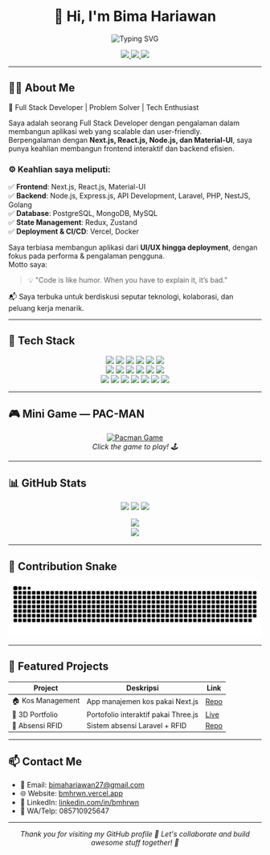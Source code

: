 <h1 align="center">🚀 Hi, I'm Bima Hariawan</h1>
<p align="center">
  <img src="https://readme-typing-svg.demolab.com?font=Fira+Code&duration=3000&pause=1000&center=true&vCenter=true&width=450&lines=Full+Stack+Developer;Problem+Solver;Tech+Enthusiast" alt="Typing SVG" />
</p>

<p align="center">
  <a href="https://bmhrwn.vercel.app" target="_blank">
    <img src="https://img.shields.io/badge/Portfolio-bmhrwn.vercel.app-blueviolet?style=for-the-badge&logo=vercel" />
  </a>
  <a href="mailto:bimahariawan27@gmail.com">
    <img src="https://img.shields.io/badge/Email-bimahariawan27@gmail.com-D14836?style=for-the-badge&logo=gmail&logoColor=white" />
  </a>
  <a href="https://www.linkedin.com/in/bmhrwn" target="_blank">
    <img src="https://img.shields.io/badge/LinkedIn-bmhrwn-blue?style=for-the-badge&logo=linkedin" />
  </a>
</p>

---

## 👨‍💻 About Me

🚀 Full Stack Developer | Problem Solver | Tech Enthusiast

Saya adalah seorang Full Stack Developer dengan pengalaman dalam membangun aplikasi web yang scalable dan user-friendly.  
Berpengalaman dengan **Next.js, React.js, Node.js, dan Material-UI**, saya punya keahlian membangun frontend interaktif dan backend efisien.

### ⚙️ Keahlian saya meliputi:

✅ **Frontend**: Next.js, React.js, Material-UI  
✅ **Backend**: Node.js, Express.js, API Development, Laravel, PHP, NestJS, Golang  
✅ **Database**: PostgreSQL, MongoDB, MySQL  
✅ **State Management**: Redux, Zustand  
✅ **Deployment & CI/CD**: Vercel, Docker

Saya terbiasa membangun aplikasi dari **UI/UX hingga deployment**, dengan fokus pada performa & pengalaman pengguna.  
Motto saya:  
> 💡 "Code is like humor. When you have to explain it, it’s bad."

📬 Saya terbuka untuk berdiskusi seputar teknologi, kolaborasi, dan peluang kerja menarik.

---

## 🧠 Tech Stack

<p align="center">
  <!-- Frontend -->
  <img src="https://img.shields.io/badge/Next.js-000000?style=flat&logo=next.js&logoColor=white" />
  <img src="https://img.shields.io/badge/React-20232A?style=flat&logo=react&logoColor=61DAFB" />
  <img src="https://img.shields.io/badge/Material--UI-0081CB?style=flat&logo=mui&logoColor=white" />
  <img src="https://img.shields.io/badge/TailwindCSS-06B6D4?style=flat&logo=tailwind-css&logoColor=white" />
  <img src="https://img.shields.io/badge/JavaScript-F7DF1E?style=flat&logo=javascript&logoColor=black" />
  <img src="https://img.shields.io/badge/TypeScript-3178C6?style=flat&logo=typescript&logoColor=white" />

  <!-- Backend -->
  <br/>
  <img src="https://img.shields.io/badge/Node.js-339933?style=flat&logo=node.js&logoColor=white" />
  <img src="https://img.shields.io/badge/Express.js-404D59?style=flat&logo=express&logoColor=white" />
  <img src="https://img.shields.io/badge/Laravel-FF2D20?style=flat&logo=laravel&logoColor=white" />
  <img src="https://img.shields.io/badge/NestJS-E0234E?style=flat&logo=nestjs&logoColor=white" />
  <img src="https://img.shields.io/badge/PHP-777BB4?style=flat&logo=php&logoColor=white" />
  <img src="https://img.shields.io/badge/Golang-00ADD8?style=flat&logo=go&logoColor=white" />

  <!-- Tools -->
  <br/>
  <img src="https://img.shields.io/badge/Docker-2496ED?style=flat&logo=docker&logoColor=white" />
  <img src="https://img.shields.io/badge/Vercel-000000?style=flat&logo=vercel&logoColor=white" />
  <img src="https://img.shields.io/badge/Git-F05032?style=flat&logo=git&logoColor=white" />
  <img src="https://img.shields.io/badge/GitHub-181717?style=flat&logo=github&logoColor=white" />
  <img src="https://img.shields.io/badge/PostgreSQL-4169E1?style=flat&logo=postgresql&logoColor=white" />
  <img src="https://img.shields.io/badge/MongoDB-47A248?style=flat&logo=mongodb&logoColor=white" />
  <img src="https://img.shields.io/badge/MySQL-4479A1?style=flat&logo=mysql&logoColor=white" />
</p>

---

## 🎮 Mini Game — PAC-MAN

<p align="center">
  <a href="https://bndwgn.github.io/pacman/" target="_blank">
    <img src="https://raw.githubusercontent.com/imvinayak/pacman-game/main/pacman.gif" alt="Pacman Game" width="300"/>
  </a>
  <br/>
  <em>Click the game to play! 🕹️</em>
</p>

---

## 📊 GitHub Stats

<p align="center">
  <img src="https://img.shields.io/badge/Total%20Commits-10000%2B-brightgreen?style=for-the-badge" />
  <img src="https://img.shields.io/badge/Public%20Repos-50-blue?style=for-the-badge" />
  <img src="https://img.shields.io/badge/Contributions-365%2Fyr-orange?style=for-the-badge" />
</p>

<p align="center">
  <img src="https://github-readme-stats.vercel.app/api?username=bmhrwn&show_icons=true&theme=tokyonight&count_private=true" />
  <br/>
  <img src="https://github-readme-streak-stats.herokuapp.com/?user=bmhrwn&theme=tokyonight" />
</p>

---

## 🐍 Contribution Snake

<p align="center">
  <img src="https://raw.githubusercontent.com/Platane/snk/output/github-contribution-grid-snake.svg" />
</p>

---

## 📂 Featured Projects

| Project            | Deskripsi                              | Link                                                |
|--------------------|----------------------------------------|-----------------------------------------------------|
| 🏠 Kos Management  | App manajemen kos pakai Next.js        | [Repo](https://github.com/bmhrwn/nextjs-kos)        |
| 🧠 3D Portfolio     | Portofolio interaktif pakai Three.js   | [Live](https://bmhrwn.netlify.app)                  |
| 📍 Absensi RFID     | Sistem absensi Laravel + RFID          | [Repo](https://github.com/bmhrwn/laravel-rfid)      |

---

## 📫 Contact Me

- 📧 Email: bimahariawan27@gmail.com  
- 🌐 Website: [bmhrwn.vercel.app](https://bmhrwn.vercel.app)  
- 💼 LinkedIn: [linkedin.com/in/bmhrwn](https://www.linkedin.com/in/bmhrwn)  
- 📱 WA/Telp: 085710925647

---

<p align="center">
  <em>Thank you for visiting my GitHub profile 🙏 Let's collaborate and build awesome stuff together! 🚀</em>
</p>
